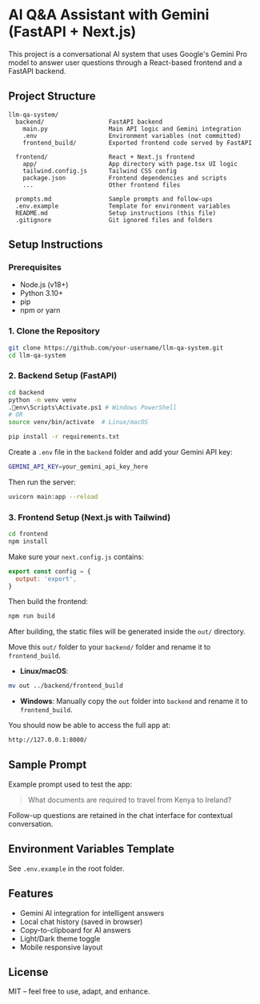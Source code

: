 
# AI Q&A Assistant with Gemini (FastAPI + Next.js)

This project is a conversational AI system that uses Google's Gemini Pro model to answer user questions through a React-based frontend and a FastAPI backend.

## Project Structure

```
llm-qa-system/
  backend/                  FastAPI backend
    main.py                 Main API logic and Gemini integration
    .env                    Environment variables (not committed)
    frontend_build/         Exported frontend code served by FastAPI

  frontend/                 React + Next.js frontend
    app/                    App directory with page.tsx UI logic
    tailwind.config.js      Tailwind CSS config
    package.json            Frontend dependencies and scripts
    ...                     Other frontend files

  prompts.md                Sample prompts and follow-ups
  .env.example              Template for environment variables
  README.md                 Setup instructions (this file)
  .gitignore                Git ignored files and folders
```

## Setup Instructions

### Prerequisites

- Node.js (v18+)
- Python 3.10+
- pip
- npm or yarn

### 1. Clone the Repository

```bash
git clone https://github.com/your-username/llm-qa-system.git
cd llm-qa-system
```

### 2. Backend Setup (FastAPI)

```bash
cd backend
python -m venv venv
.env\Scripts\Activate.ps1 # Windows PowerShell
# OR
source venv/bin/activate  # Linux/macOS

pip install -r requirements.txt
```

Create a `.env` file in the `backend` folder and add your Gemini API key:

```bash
GEMINI_API_KEY=your_gemini_api_key_here
```

Then run the server:

```bash
uvicorn main:app --reload
```

### 3. Frontend Setup (Next.js with Tailwind)

```bash
cd frontend
npm install
```

Make sure your `next.config.js` contains:

```js
export const config = {
  output: 'export',
}
```

Then build the frontend:

```bash
npm run build
```

After building, the static files will be generated inside the `out/` directory.

Move this `out/` folder to your `backend/` folder and rename it to `frontend_build`.

- **Linux/macOS**:

```bash
mv out ../backend/frontend_build
```

- **Windows**: Manually copy the `out` folder into `backend` and rename it to `frontend_build`.

You should now be able to access the full app at:

```bash
http://127.0.0.1:8000/
```

## Sample Prompt

Example prompt used to test the app:

> What documents are required to travel from Kenya to Ireland?

Follow-up questions are retained in the chat interface for contextual conversation.

## Environment Variables Template

See `.env.example` in the root folder.

## Features

- Gemini AI integration for intelligent answers  
- Local chat history (saved in browser)  
- Copy-to-clipboard for AI answers  
- Light/Dark theme toggle  
- Mobile responsive layout  

## License

MIT – feel free to use, adapt, and enhance.
